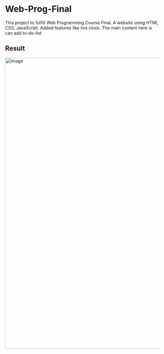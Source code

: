 # Web-Prog-Final
This project to fulfill Web Programming Course Final. A website using HTMl, CSS, JavaScript. Added features like live clock. The main content here is can add to-do-list
<br>
## Result
<img width="950" alt="image" src="https://user-images.githubusercontent.com/91071886/178398586-b53a7ecd-d18f-4ce4-9acb-3f7319fb355b.png">

